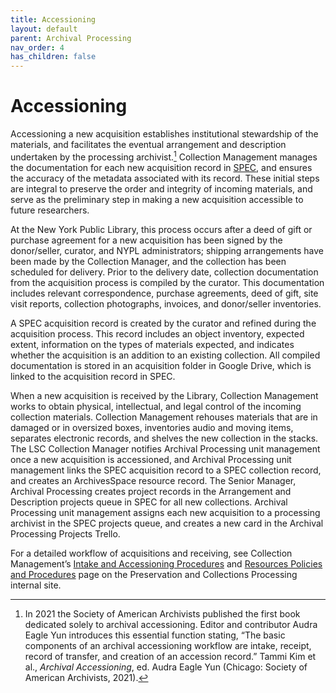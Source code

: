 ```yaml
---
title: Accessioning
layout: default
parent: Archival Processing
nav_order: 4
has_children: false
---
```

# Accessioning
Accessioning a new acquisition establishes institutional stewardship of the materials, and facilitates the eventual arrangement and description undertaken by the processing archivist.[^1] Collection Management manages the documentation for each new acquisition record in [SPEC](https://nypl.github.io/pres-docs/spec/spec.html), and ensures the accuracy of the metadata associated with its record. These initial steps are integral to preserve the order and integrity of incoming materials, and serve as the preliminary step in making a new acquisition accessible to future researchers.

At the New York Public Library, this process occurs after a deed of gift or purchase agreement for a new acquisition has been signed by the donor/seller, curator, and NYPL administrators; shipping arrangements have been made by the Collection Manager, and the collection has been scheduled for delivery. Prior to the delivery date, collection documentation from the acquisition process is compiled by the curator. This documentation includes relevant correspondence, purchase agreements, deed of gift, site visit reports, collection photographs, invoices, and donor/seller inventories.

A SPEC acquisition record is created by the curator and refined during the acquisition process. This record includes an object inventory, expected extent, information on the types of materials expected, and indicates whether the acquisition is an addition to an existing collection. All compiled documentation is stored in an acquisition folder in Google Drive, which is linked to the acquisition record in SPEC.

When a new acquisition is received by the Library, Collection Management works to obtain physical, intellectual, and legal control of the incoming collection materials. Collection Management rehouses materials that are in damaged or in oversized boxes, inventories audio and moving items, separates electronic records, and shelves the new collection in the stacks. The LSC Collection Manager notifies Archival Processing unit management once a new acquisition is accessioned, and Archival Processing unit management links the SPEC acquisition record to a SPEC collection record, and creates an ArchivesSpace resource record. The Senior Manager, Archival Processing creates project records in the Arrangement and Description projects queue in SPEC for all new collections. Archival Processing unit management assigns each new acquisition to a processing archivist in the SPEC projects queue, and creates a new card in the Archival Processing Projects Trello.

For a detailed workflow of acquisitions and receiving, see Collection Management’s [Intake and Accessioning Procedures]() and [Resources Policies and Procedures]() page on the Preservation and Collections Processing internal site.

[^1]: In 2021 the Society of American Archivists published the first book dedicated solely to archival accessioning. Editor and contributor Audra Eagle Yun introduces this essential function stating, “The basic components of an archival accessioning workflow are intake, receipt, record of transfer, and creation of an accession record.” Tammi Kim et al., _Archival Accessioning_, ed. Audra Eagle Yun (Chicago: Society of American Archivists, 2021).